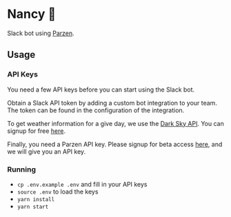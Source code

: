 # Nancy 👵

Slack bot using [Parzen](https://parzen.ai/).

## Usage

### API Keys

You need a few API keys before you can start using the Slack bot.

Obtain a Slack API token by adding a custom bot integration to your team. The token can be found in the configuration of the integration.

To get weather information for a give day, we use the [Dark Sky API](https://darksky.net). You can signup for free [here](https://darksky.net/dev).

Finally, you need a Parzen API key. Please signup for beta access [here](https://www.parzen.ai/), and we will give you an API key.

### Running

- `cp .env.example .env` and fill in your API keys
- `source .env` to load the keys
- `yarn install`
- `yarn start`
